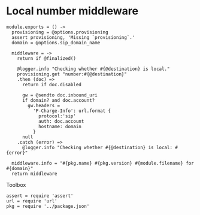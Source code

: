 Local number middleware
=======================

    module.exports = () ->
      provisioning = @options.provisioning
      assert provisioning, 'Missing `provisioning`.'
      domain = @options.sip_domain_name

      middleware = ->
        return if @finalized()

        @logger.info "Checking whether #{@destination} is local."
        provisioning.get "number:#{@destination}"
        .then (doc) =>
          return if doc.disabled

          gw = @sendto doc.inbound_uri
          if domain? and doc.account?
            gw.headers =
              'P-Charge-Info': url.format {
                protocol:'sip'
                auth: doc.account
                hostname: domain
              }
          null
        .catch (error) =>
          @logger.info "Checking whether #{@destination} is local: #{error}"

      middleware.info = "#{pkg.name} #{pkg.version} #{module.filename} for #{domain}"
      return middleware

Toolbox

    assert = require 'assert'
    url = require 'url'
    pkg = require '../package.json'
